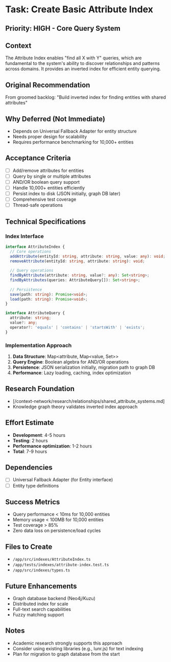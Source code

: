 # Task: Create Basic Attribute Index

## Priority: HIGH - Core Query System

## Context
The Attribute Index enables "find all X with Y" queries, which are fundamental to the system's ability to discover relationships and patterns across domains. It provides an inverted index for efficient entity querying.

## Original Recommendation
From groomed backlog: "Build inverted index for finding entities with shared attributes"

## Why Deferred (Not Immediate)
- Depends on Universal Fallback Adapter for entity structure
- Needs proper design for scalability
- Requires performance benchmarking for 10,000+ entities

## Acceptance Criteria
- [ ] Add/remove attributes for entities
- [ ] Query by single or multiple attributes
- [ ] AND/OR boolean query support
- [ ] Handle 10,000+ entities efficiently
- [ ] Persist index to disk (JSON initially, graph DB later)
- [ ] Comprehensive test coverage
- [ ] Thread-safe operations

## Technical Specifications

### Index Interface
```typescript
interface AttributeIndex {
  // Core operations
  addAttribute(entityId: string, attribute: string, value: any): void;
  removeAttribute(entityId: string, attribute: string): void;
  
  // Query operations
  findByAttribute(attribute: string, value?: any): Set<string>;
  findByAttributes(queries: AttributeQuery[]): Set<string>;
  
  // Persistence
  save(path: string): Promise<void>;
  load(path: string): Promise<void>;
}

interface AttributeQuery {
  attribute: string;
  value?: any;
  operator?: 'equals' | 'contains' | 'startsWith' | 'exists';
}
```

### Implementation Approach
1. **Data Structure**: Map<attribute, Map<value, Set<entityId>>>
2. **Query Engine**: Boolean algebra for AND/OR operations
3. **Persistence**: JSON serialization initially, migration path to graph DB
4. **Performance**: Lazy loading, caching, index optimization

## Research Foundation
- [/context-network/research/relationships/shared_attribute_systems.md]
- Knowledge graph theory validates inverted index approach

## Effort Estimate
- **Development**: 4-5 hours
- **Testing**: 2 hours
- **Performance optimization**: 1-2 hours
- **Total**: 7-9 hours

## Dependencies
- [ ] Universal Fallback Adapter (for Entity interface)
- [ ] Entity type definitions

## Success Metrics
- Query performance < 10ms for 10,000 entities
- Memory usage < 100MB for 10,000 entities
- Test coverage > 85%
- Zero data loss on persistence/load cycles

## Files to Create
- `/app/src/indexes/AttributeIndex.ts`
- `/app/tests/indexes/attribute-index.test.ts`
- `/app/src/indexes/types.ts`

## Future Enhancements
- Graph database backend (Neo4j/Kuzu)
- Distributed index for scale
- Full-text search capabilities
- Fuzzy matching support

## Notes
- Academic research strongly supports this approach
- Consider using existing libraries (e.g., lunr.js) for text indexing
- Plan for migration to graph database from the start